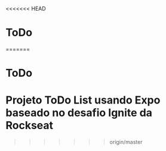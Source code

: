 <<<<<<< HEAD
# ToDo
=======
# ToDo
# Projeto ToDo List usando Expo baseado no desafio Ignite da Rockseat
>>>>>>> origin/master
